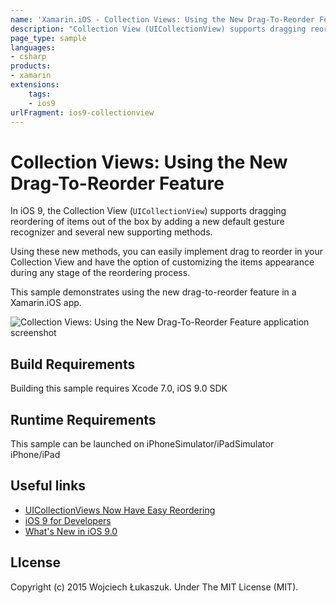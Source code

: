 ```yaml
---
name: 'Xamarin.iOS - Collection Views: Using the New Drag-To-Reorder Feature'
description: "Collection View (UICollectionView) supports dragging reordering of items out of the box by adding a new default gesture recognizer... (iOS9)"
page_type: sample
languages:
- csharp
products:
- xamarin
extensions:
    tags:
    - ios9
urlFragment: ios9-collectionview
---
```

# Collection Views: Using the New Drag-To-Reorder Feature

In iOS 9, the Collection View (`UICollectionView`) supports dragging reordering of items out of the box by adding a new default gesture recognizer and several new supporting methods.

Using these new methods, you can easily implement drag to reorder in your Collection View and have the option of customizing the items appearance during any stage of the reordering process.

This sample demonstrates using the new drag-to-reorder feature in a Xamarin.iOS app.

![Collection Views: Using the New Drag-To-Reorder Feature application screenshot](Screenshots/01.png "Collection Views: Using the New Drag-To-Reorder Feature application screenshot")

## Build Requirements

Building this sample requires Xcode 7.0, iOS 9.0 SDK

## Runtime Requirements

This sample can be launched on iPhoneSimulator/iPadSimulator iPhone/iPad

## Useful links

* [UICollectionViews Now Have Easy Reordering](http://nshint.io/blog/2015/07/16/uicollectionviews-now-have-easy-reordering/)
* [iOS 9 for Developers](https://developer.apple.com/ios/pre-release/)
* [What's New in iOS 9.0](https://developer.apple.com/library/prerelease/ios/releasenotes/General/WhatsNewIniOS/Articles/iOS9.html)

## LIcense

Copyright (c) 2015 Wojciech Łukaszuk. Under The MIT License (MIT). <br/>
